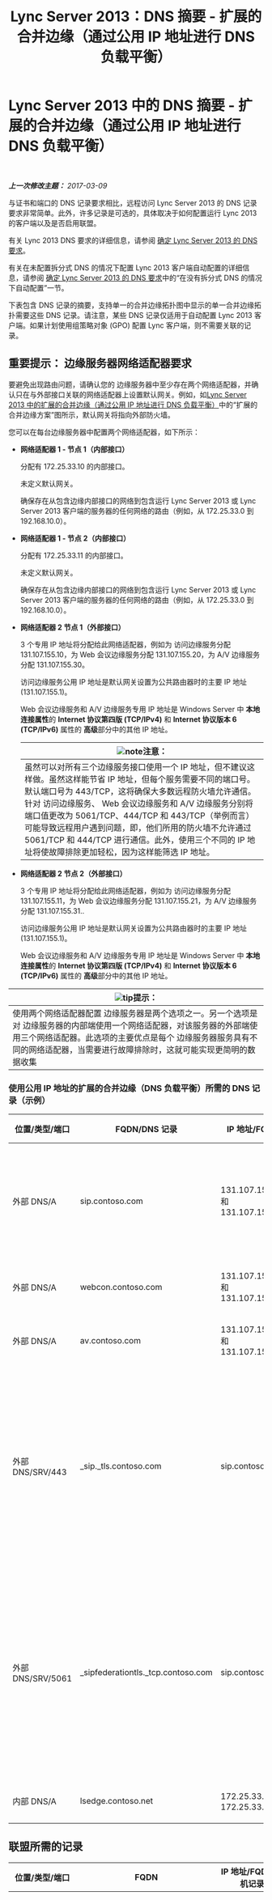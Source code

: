 ﻿---
title: Lync Server 2013：DNS 摘要 - 扩展的合并边缘（通过公用 IP 地址进行 DNS 负载平衡）
TOCTitle: DNS 摘要 - 扩展的合并边缘（通过公用 IP 地址进行 DNS 负载平衡）
ms:assetid: dc8f096a-a0a4-4f71-8930-88ff8fc089d9
ms:mtpsurl: https://technet.microsoft.com/zh-cn/library/JJ205319(v=OCS.15)
ms:contentKeyID: 49314455
ms.date: 03/09/2017
mtps_version: v=OCS.15
ms.translationtype: HT
---

# Lync Server 2013 中的 DNS 摘要 - 扩展的合并边缘（通过公用 IP 地址进行 DNS 负载平衡）

 

_**上一次修改主题：** 2017-03-09_

与证书和端口的 DNS 记录要求相比，远程访问 Lync Server 2013 的 DNS 记录要求非常简单。此外，许多记录是可选的，具体取决于如何配置运行 Lync 2013 的客户端以及是否启用联盟。

有关 Lync 2013 DNS 要求的详细信息，请参阅 [确定 Lync Server 2013 的 DNS 要求](lync-server-2013-determine-dns-requirements.md)。

有关在未配置拆分式 DNS 的情况下配置 Lync 2013 客户端自动配置的详细信息，请参阅 [确定 Lync Server 2013 的 DNS 要求](lync-server-2013-determine-dns-requirements.md)中的“在没有拆分式 DNS 的情况下自动配置”一节。

下表包含 DNS 记录的摘要，支持单一的合并边缘拓扑图中显示的单一合并边缘拓扑需要这些 DNS 记录。请注意，某些 DNS 记录仅适用于自动配置 Lync 2013 客户端。如果计划使用组策略对象 (GPO) 配置 Lync 客户端，则不需要关联的记录。

## 重要提示： 边缘服务器网络适配器要求

要避免出现路由问题，请确认您的 边缘服务器中至少存在两个网络适配器，并确认只在与外部接口关联的网络适配器上设置默认网关。例如，如[Lync Server 2013 中的扩展的合并边缘（通过公用 IP 地址进行 DNS 负载平衡）](lync-server-2013-scaled-consolidated-edge-dns-load-balancing-with-public-ip-addresses.md)中的“扩展的合并边缘方案”图所示，默认网关将指向外部防火墙。

您可以在每台边缘服务器中配置两个网络适配器，如下所示：

  - **网络适配器 1 - 节点 1（内部接口）**
    
    分配有 172.25.33.10 的内部接口。
    
    未定义默认网关。
    
    确保存在从包含边缘内部接口的网络到包含运行 Lync Server 2013 或 Lync Server 2013 客户端的服务器的任何网络的路由（例如，从 172.25.33.0 到 192.168.10.0）。

  - **网络适配器 1 - 节点 2（内部接口）**
    
    分配有 172.25.33.11 的内部接口。
    
    未定义默认网关。
    
    确保存在从包含边缘内部接口的网络到包含运行 Lync Server 2013 或 Lync Server 2013 客户端的服务器的任何网络的路由（例如，从 172.25.33.0 到 192.168.10.0）。

  - **网络适配器 2 节点 1（外部接口）**
    
    3 个专用 IP 地址将分配给此网络适配器，例如为 访问边缘服务分配 131.107.155.10，为 Web 会议边缘服务分配 131.107.155.20，为 A/V 边缘服务分配 131.107.155.30。
    
    访问边缘服务公用 IP 地址是默认网关设置为公共路由器时的主要 IP 地址 (131.107.155.1)。
    
    Web 会议边缘服务和 A/V 边缘服务专用 IP 地址是 Windows Server 中 **本地连接属性**的 **Internet 协议第四版 (TCP/IPv4)** 和 **Internet 协议版本 6 (TCP/IPv6)** 属性的 **高级**部分中的其他 IP 地址。
    
    <table>
    <thead>
    <tr class="header">
    <th><img src="images/Dn783119.note(OCS.15).gif" title="note" alt="note" />注意：</th>
    </tr>
    </thead>
    <tbody>
    <tr class="odd">
    <td>虽然可以对所有三个边缘服务接口使用一个 IP 地址，但不建议这样做。虽然这样能节省 IP 地址，但每个服务需要不同的端口号。默认端口号为 443/TCP，这将确保大多数远程防火墙允许通信。针对 访问边缘服务、 Web 会议边缘服务和 A/V 边缘服务分别将端口值更改为 5061/TCP、444/TCP 和 443/TCP（举例而言）可能导致远程用户遇到问题，即，他们所用的防火墙不允许通过 5061/TCP 和 444/TCP 进行通信。此外，使用三个不同的 IP 地址将使故障排除更加轻松，因为这样能筛选 IP 地址。</td>
    </tr>
    </tbody>
    </table>


  - **网络适配器 2 节点 2（外部接口）**
    
    3 个专用 IP 地址将分配给此网络适配器，例如为 访问边缘服务分配 131.107.155.11，为 Web 会议边缘服务分配 131.107.155.21，为 A/V 边缘服务分配 131.107.155.31..
    
    访问边缘服务公用 IP 地址是默认网关设置为公共路由器时的主要 IP 地址 (131.107.155.1)。
    
    Web 会议边缘服务和 A/V 边缘服务专用 IP 地址是 Windows Server 中 **本地连接属性**的 **Internet 协议第四版 (TCP/IPv4)** 和 **Internet 协议版本 6 (TCP/IPv6)** 属性的 **高级**部分中的其他 IP 地址。

<table>
<thead>
<tr class="header">
<th><img src="images/Gg398094.tip(OCS.15).gif" title="tip" alt="tip" />提示：</th>
</tr>
</thead>
<tbody>
<tr class="odd">
<td>使用两个网络适配器配置 边缘服务器是两个选项之一。另一个选项是对 边缘服务器的内部端使用一个网络适配器，对该服务器的外部端使用三个网络适配器。此选项的主要优点是每个 边缘服务器服务具有不同的网络适配器，当需要进行故障排除时，这就可能实现更简明的数据收集</td>
</tr>
</tbody>
</table>


### 使用公用 IP 地址的扩展的合并边缘（DNS 负载平衡）所需的 DNS 记录（示例）

<table>
<colgroup>
<col style="width: 25%" />
<col style="width: 25%" />
<col style="width: 25%" />
<col style="width: 25%" />
</colgroup>
<thead>
<tr class="header">
<th>位置/类型/端口</th>
<th>FQDN/DNS 记录</th>
<th>IP 地址/FQDN</th>
<th>映射位置/注释</th>
</tr>
</thead>
<tbody>
<tr class="odd">
<td><p>外部 DNS/A</p></td>
<td><p>sip.contoso.com</p></td>
<td><p>131.107.155.10 和 131.107.155.11</p></td>
<td><p>访问边缘服务外部接口 (Contoso)。根据需要对包含启用了 Lync 的用户的所有 SIP 域重复</p></td>
</tr>
<tr class="even">
<td><p>外部 DNS/A</p></td>
<td><p>webcon.contoso.com</p></td>
<td><p>131.107.155.20 和 131.107.155.21</p></td>
<td><p>Web 会议边缘服务外部接口</p></td>
</tr>
<tr class="odd">
<td><p>外部 DNS/A</p></td>
<td><p>av.contoso.com</p></td>
<td><p>131.107.155.30 和 131.107.155.31</p></td>
<td><p>A/V 边缘服务外部接口</p></td>
</tr>
<tr class="even">
<td><p>外部 DNS/SRV/443</p></td>
<td><p>_sip._tls.contoso.com</p></td>
<td><p>sip.contoso.com</p></td>
<td><p>访问边缘服务外部接口。 Lync 2013 和 Lync 2010 客户端的自动配置需要此接口才能在外部正常运行。根据需要对包含启用了 Lync 的用户的所有 SIP 域重复。</p></td>
</tr>
<tr class="odd">
<td><p>外部 DNS/SRV/5061</p></td>
<td><p>_sipfederationtls._tcp.contoso.com</p></td>
<td><p>sip.contoso.com</p></td>
<td><p>访问边缘服务外部接口。用于实现称为“允许的 SIP 域”的联盟伙伴（在之前的版本中称为“增强联盟”）的自动 DNS 发现。根据需要对包含启用了 Lync 的用户的所有 SIP 域重复</p></td>
</tr>
<tr class="even">
<td><p>内部 DNS/A</p></td>
<td><p>lsedge.contoso.net</p></td>
<td><p>172.25.33.10 和 172.25.33.11</p></td>
<td><p>合并边缘内部接口</p></td>
</tr>
</tbody>
</table>


## 联盟所需的记录


<table>
<colgroup>
<col style="width: 25%" />
<col style="width: 25%" />
<col style="width: 25%" />
<col style="width: 25%" />
</colgroup>
<thead>
<tr class="header">
<th>位置/类型/端口</th>
<th>FQDN</th>
<th>IP 地址/FQDN 主机记录</th>
<th>映射位置/注释</th>
</tr>
</thead>
<tbody>
<tr class="odd">
<td><p>外部 DNS/SRV/5061</p></td>
<td><p>_sipfederationtls._tcp.contoso.com</p></td>
<td><p>sip.contoso.com</p></td>
<td><p>SIP 访问边缘服务外部接口。用于实现称为“允许的 SIP 域”的联盟（在之前的版本中称为“增强联盟”）对其他潜在联盟伙伴的自动 DNS 发现。</p>
<div class="alert">
<table>
<thead>
<tr class="header">
<th><img src="images/Gg398794.important(OCS.15).gif" title="important" alt="important" />重要提示：</th>
</tr>
</thead>
<tbody>
<tr class="odd">
<td>根据需要对包含启用了 Lync 的用户和使用 推送通知服务或 Apple 推送通知服务的 Microsoft Lync Mobile 客户端的所有 SIP 域重复</td>
</tr>
</tbody>
</table>

</div></td>
</tr>
</tbody>
</table>


## DNS 摘要 – 公共即时消息连接


<table>
<colgroup>
<col style="width: 25%" />
<col style="width: 25%" />
<col style="width: 25%" />
<col style="width: 25%" />
</colgroup>
<thead>
<tr class="header">
<th>位置/类型/端口</th>
<th>FQDN/DNS 记录</th>
<th>IP 地址/FQDN</th>
<th>映射位置/注释</th>
</tr>
</thead>
<tbody>
<tr class="odd">
<td><p>外部 DNS/A</p></td>
<td><p>sip.contoso.com</p></td>
<td><p>访问边缘服务接口</p></td>
<td><p>访问边缘服务外部接口 (Contoso)。根据需要对包含启用了 Lync 的用户的所有 SIP 域重复</p></td>
</tr>
</tbody>
</table>


## 可扩展消息传递和状态协议的 DNS 摘要


<table>
<colgroup>
<col style="width: 25%" />
<col style="width: 25%" />
<col style="width: 25%" />
<col style="width: 25%" />
</colgroup>
<thead>
<tr class="header">
<th>位置/类型/端口</th>
<th>FQDN</th>
<th>IP 地址/FQDN 主机记录</th>
<th>映射位置/注释</th>
</tr>
</thead>
<tbody>
<tr class="odd">
<td><p>外部 DNS/SRV/5269</p></td>
<td><p>_xmpp-server._tcp.contoso.com</p></td>
<td><p>xmpp.contoso.com</p></td>
<td><p>访问边缘服务或 边缘池上的 XMPP 代理外部接口。根据需要对包含启用了 Lync 的用户的所有内部 SIP 域重复，其中与 XMPP 联系人的联系通过配置外部访问策略来允许，这通过全局策略、用户所在的站点策略或应用于启用了 Lync 的用户的用户策略来实现。还必须在 XMPP 联盟伙伴策略中配置允许的 XMPP 域。请参阅 <strong>另请参阅</strong>中的主题了解详细信息</p></td>
</tr>
<tr class="even">
<td><p>外部 DNS/A</p></td>
<td><p>xmpp.contoso.com（例如）</p></td>
<td><p>承载 XMPP 代理的 边缘服务器或 边缘池上的 访问边缘服务的 IP 地址</p></td>
<td><p>指向 访问边缘服务或承载 XMPP 代理服务的 边缘池。通常，您创建的 SRV 记录将指向主机（A 或 AAAA）记录</p></td>
</tr>
</tbody>
</table>

